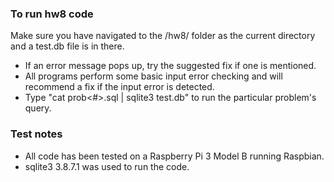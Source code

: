 ### To run hw8 code
Make sure you have navigated to the /hw8/ folder as the current directory and a test.db file is in there.
* If an error message pops up, try the suggested fix if one is mentioned.
* All programs perform some basic input error checking and will recommend a fix if the input error is detected.
* Type "cat prob\<#\>.sql | sqlite3 test.db" to run the particular problem's query.

### Test notes
* All code has been tested on a Raspberry Pi 3 Model B running Raspbian.
* sqlite3 3.8.7.1 was used to run the code.

